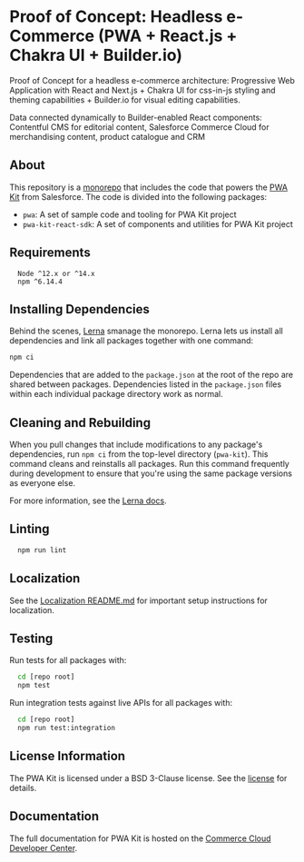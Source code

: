 # Proof of Concept: Headless e-Commerce (PWA + React.js + Chakra UI + Builder.io)

Proof of Concept for a headless e-commerce architecture: Progressive Web Application with React and Next.js + Chakra UI for css-in-js styling and theming capabilities + Builder.io for visual editing capabilities.

Data connected dynamically to Builder-enabled React components: Contentful CMS for editorial content, Salesforce Commerce Cloud for merchandising content, product catalogue and CRM


## About

This repository is a [monorepo](https://en.wikipedia.org/wiki/Monorepo) that includes the code that powers the [PWA Kit](https://github.com/SalesforceCommerceCloud/pwa-kit) from Salesforce. The code is divided into the following packages:
-   `pwa`: A set of sample code and tooling for PWA Kit project
-   `pwa-kit-react-sdk`: A set of components and utilities for PWA Kit project


## Requirements

```
  Node ^12.x or ^14.x
  npm ^6.14.4
```

## Installing Dependencies

Behind the scenes, [Lerna](https://lerna.js.org/) smanage the monorepo. Lerna lets
us install all dependencies and link all packages together with one command:

```bash
npm ci
```

Dependencies that are added to the `package.json` at the root of the
repo are shared between packages. Dependencies listed in the
`package.json` files within each individual package directory work as normal.


## Cleaning and Rebuilding

When you pull changes that include modifications to any package's dependencies, run `npm ci` from the top-level directory (`pwa-kit`). This command cleans and reinstalls all packages. Run this command frequently during development to ensure that you're using the same package versions as everyone else.

For more information, see the [Lerna docs](https://lerna.js.org/).


## Linting

```bash
  npm run lint
```


## Localization

See the [Localization README.md](./packages/pwa/app/translations/README.md) for important setup instructions for localization.


## Testing

Run tests for all packages with:

```bash
  cd [repo root]
  npm test
```

Run integration tests against live APIs for all packages with:

```bash
  cd [repo root]
  npm run test:integration
```


## License Information

The PWA Kit is licensed under a BSD 3-Clause license. See the [license](./LICENSE) for details.


## Documentation

The full documentation for PWA Kit is hosted on the [Commerce Cloud Developer Center](https://developer.commercecloud.com/s/article/PWA-Kit).
